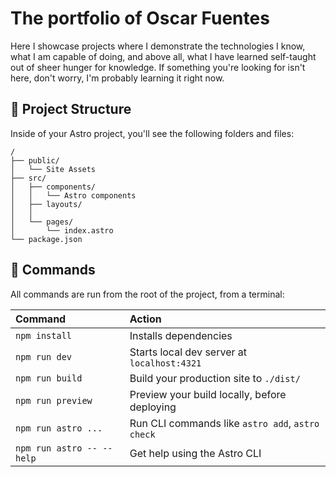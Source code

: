 # The portfolio of Oscar Fuentes

Here I showcase projects where I demonstrate the technologies I know, what I am capable of doing, and above all, what I have learned self-taught out of sheer hunger for knowledge. If something you're looking for isn't here, don't worry, I'm probably learning it right now.

## 🚀 Project Structure

Inside of your Astro project, you'll see the following folders and files:

```text
/
├── public/
│   └── Site Assets
├── src/
│   ├── components/
│   │   └── Astro components
│   ├── layouts/
│   │
│   └── pages/
│       └── index.astro
└── package.json
```

## 🧞 Commands

All commands are run from the root of the project, from a terminal:

| Command                   | Action                                           |
| :------------------------ | :----------------------------------------------- |
| `npm install`             | Installs dependencies                            |
| `npm run dev`             | Starts local dev server at `localhost:4321`      |
| `npm run build`           | Build your production site to `./dist/`          |
| `npm run preview`         | Preview your build locally, before deploying     |
| `npm run astro ...`       | Run CLI commands like `astro add`, `astro check` |
| `npm run astro -- --help` | Get help using the Astro CLI                     |

